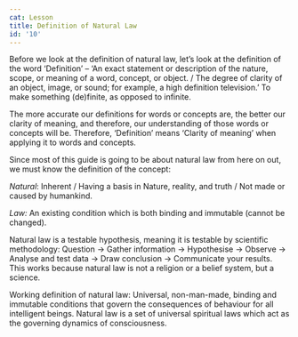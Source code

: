 ```yaml
---
cat: Lesson
title: Definition of Natural Law
id: '10'
---
```


Before we look at the definition of natural law, let’s look at the definition of the word
‘Definition’ – ‘An exact statement or description of the nature, scope, or meaning of a word,
concept, or object. / The degree of clarity of an object, image, or sound; for example, a high definition television.’ To make something (de)finite, as opposed to infinite.

The more accurate our definitions for words or concepts are, the better our clarity of meaning, and therefore, our understanding of those words or concepts will be. Therefore, ‘Definition’ means ‘Clarity of meaning’ when applying it to words and concepts.

Since most of this guide is going to be about natural law from here on out, we must know the
definition of the concept:

<p class="emp">
<i>Natural</i>: Inherent / Having a basis in Nature, reality, and truth / Not made or caused by humankind.
</p>

<p class="emp">
<i>Law:</i> An existing condition which is both binding and immutable (cannot be changed).
</p>

Natural law is a testable hypothesis, meaning it is testable by scientific methodology:
Question → Gather information → Hypothesise → Observe → Analyse and test data →
Draw conclusion → Communicate your results. This works because natural law is not a religion or a belief system, but a science.

<p class="emp">
Working definition of natural law: Universal, non-man-made, binding and immutable
conditions that govern the consequences of behaviour for all intelligent beings. Natural law is a set of universal spiritual laws which act as the governing dynamics of consciousness.
</p>

